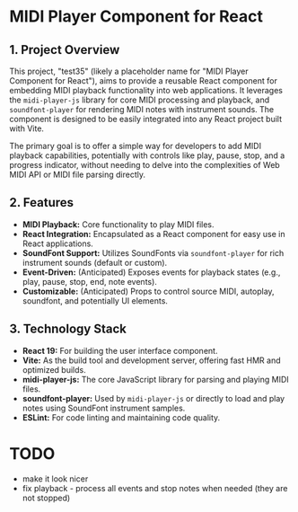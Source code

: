 # MIDI Player Component for React

## 1. Project Overview

This project, "test35" (likely a placeholder name for "MIDI Player Component for React"), aims to provide a reusable React component for embedding MIDI playback functionality into web applications. It leverages the `midi-player-js` library for core MIDI processing and playback, and `soundfont-player` for rendering MIDI notes with instrument sounds. The component is designed to be easily integrated into any React project built with Vite.

The primary goal is to offer a simple way for developers to add MIDI playback capabilities, potentially with controls like play, pause, stop, and a progress indicator, without needing to delve into the complexities of Web MIDI API or MIDI file parsing directly.

## 2. Features

-   **MIDI Playback:** Core functionality to play MIDI files.
-   **React Integration:** Encapsulated as a React component for easy use in React applications.
-   **SoundFont Support:** Utilizes SoundFonts via `soundfont-player` for rich instrument sounds (default or custom).
-   **Event-Driven:** (Anticipated) Exposes events for playback states (e.g., play, pause, stop, end, note events).
-   **Customizable:** (Anticipated) Props to control source MIDI, autoplay, soundfont, and potentially UI elements.

## 3. Technology Stack

-   **React 19:** For building the user interface component.
-   **Vite:** As the build tool and development server, offering fast HMR and optimized builds.
-   **midi-player-js:** The core JavaScript library for parsing and playing MIDI files.
-   **soundfont-player:** Used by `midi-player-js` or directly to load and play notes using SoundFont instrument samples.
-   **ESLint:** For code linting and maintaining code quality.

# TODO

-   make it look nicer
-   fix playback - process all events and stop notes when needed (they are not stopped)
